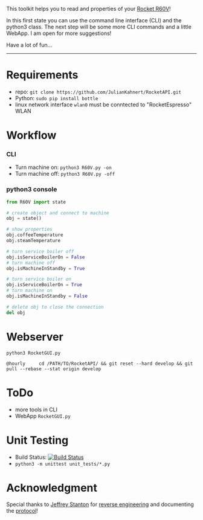 This toolkit helps you to read and properties of your [Rocket R60V](http://www.rocket-espresso.it/r-60v.html)!

In this first state you can use the command line interface (CLI) and the python3 class. The next step will be some more CLI commands and a little WebApp. I am open for more suggestions!

Have a lot of fun...

----

# Requirements
* repo: `git clone https://github.com/JulianKahnert/RocketAPI.git`
* Python: `sudo pip install bottle` 
* linux network interface `wlan0` must be conntected to "RocketEspresso" WLAN

# Workflow
### CLI
* Turn machine on: `python3 R60V.py -on`
* Turn machine off: `python3 R60V.py -off`

### python3 console
```python
from R60V import state

# create object and connect to machine
obj = state()

# show properties
obj.coffeeTemperature
obj.steamTemperature

# turn service boiler off
obj.isServiceBoilerOn = False
# turn machine off
obj.isMachineInStandby = True

# turn service boiler on
obj.isServiceBoilerOn = True
# turn machine on
obj.isMachineInStandby = False

# delete obj to close the connection
del obj
```

# Webserver
```
python3 RocketGUI.py

@hourly		cd /PATH/TO/RocketAPI/ && git reset --hard develop && git pull --rebase --stat origin develop
```

# ToDo
* more tools in CLI
* WebApp `RocketGUI.py`

# Unit Testing
* Build Status: [![Build Status](https://travis-ci.org/JulianKahnert/RocketAPI.svg?branch=develop)](https://travis-ci.org/JulianKahnert/RocketAPI)
* `python3 -m unittest unit_tests/*.py`

# Acknowledgment
Special thanks to [Jeffrey Stanton](https://github.com/jffry/) for [reverse engineering](https://github.com/jffry/rocket-r60v/blob/master/doc/Reverse%20Engineering.md) and documenting the [protocol](https://github.com/jffry/rocket-r60v/blob/master/doc/Protocol.md)!